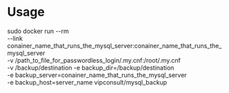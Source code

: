 # Usage
sudo docker run --rm <br/>
--link conainer_name_that_runs_the_mysql_server:conainer_name_that_runs_the_mysql_server <br/>
-v /path_to_file_for_passwordless_login/.my.cnf:/root/.my.cnf <br/>
-v /backup/destination -e backup_dir=/backup/destination <br/>
-e backup_server=conainer_name_that_runs_the_mysql_server <br/>
-e backup_host=server_name  vipconsult/mysql_backup <br/>